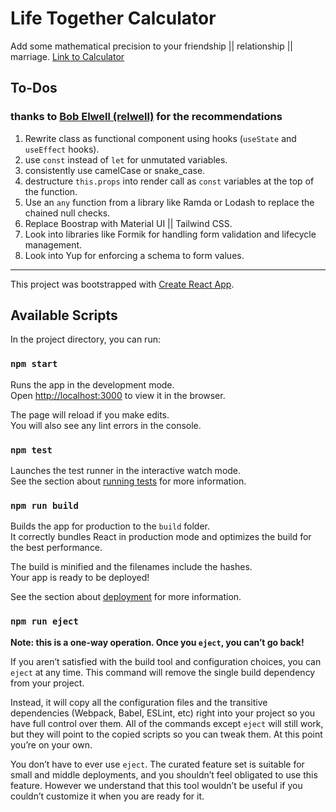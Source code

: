 # Life Together Calculator
Add some mathematical precision to your friendship || relationship || marriage.
[Link to Calculator](https://life-together-calculator.herokuapp.com/)

## To-Dos 
### thanks to [Bob Elwell (relwell)](https://github.com/relwell) for the recommendations
1. Rewrite class as functional component using hooks (`useState` and `useEffect` hooks).
2. use `const` instead of `let` for unmutated variables.
3. consistently use camelCase or snake_case.
4. destructure `this.props` into render call as `const` variables at the top of the function.
5. Use an `any` function from a library like Ramda or Lodash to replace the chained null checks.
6. Replace Boostrap with Material UI || Tailwind CSS.
7. Look into libraries like Formik for handling form validation and lifecycle management.
8. Look into Yup for enforcing a schema to form values.

<hr>

This project was bootstrapped with [Create React App](https://github.com/facebook/create-react-app).

## Available Scripts

In the project directory, you can run:

### `npm start`

Runs the app in the development mode.<br />
Open [http://localhost:3000](http://localhost:3000) to view it in the browser.

The page will reload if you make edits.<br />
You will also see any lint errors in the console.

### `npm test`

Launches the test runner in the interactive watch mode.<br />
See the section about [running tests](https://facebook.github.io/create-react-app/docs/running-tests) for more information.

### `npm run build`

Builds the app for production to the `build` folder.<br />
It correctly bundles React in production mode and optimizes the build for the best performance.

The build is minified and the filenames include the hashes.<br />
Your app is ready to be deployed!

See the section about [deployment](https://facebook.github.io/create-react-app/docs/deployment) for more information.

### `npm run eject`

**Note: this is a one-way operation. Once you `eject`, you can’t go back!**

If you aren’t satisfied with the build tool and configuration choices, you can `eject` at any time. This command will remove the single build dependency from your project.

Instead, it will copy all the configuration files and the transitive dependencies (Webpack, Babel, ESLint, etc) right into your project so you have full control over them. All of the commands except `eject` will still work, but they will point to the copied scripts so you can tweak them. At this point you’re on your own.

You don’t have to ever use `eject`. The curated feature set is suitable for small and middle deployments, and you shouldn’t feel obligated to use this feature. However we understand that this tool wouldn’t be useful if you couldn’t customize it when you are ready for it.
